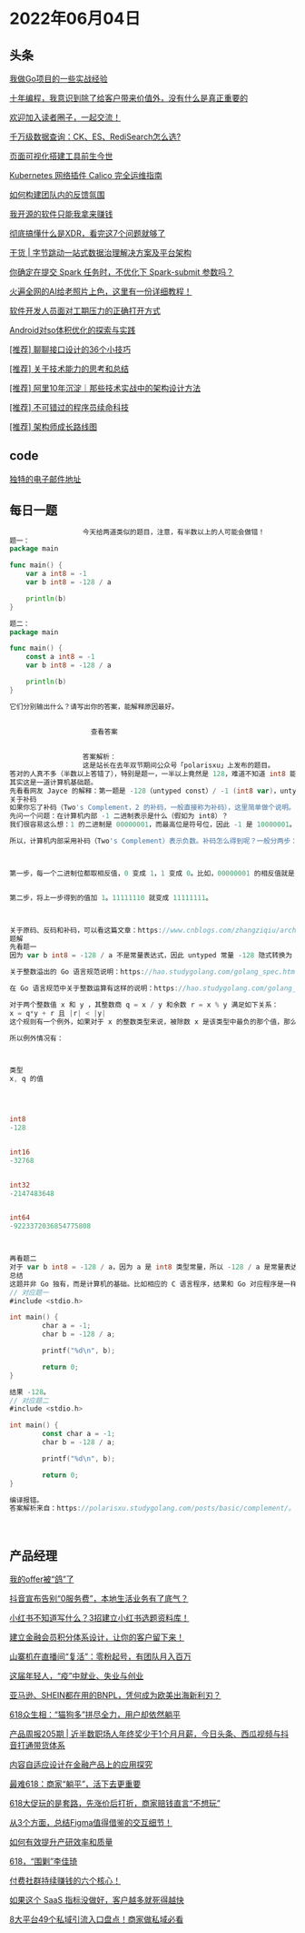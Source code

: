 # 2022年06月04日
## 头条

[我做Go项目的一些实战经验](https://toutiao.io/k/n4zn8vb)

[十年编程，我意识到除了给客户带来价值外，没有什么是真正重要的](https://toutiao.io/k/57ytcg4)

[欢迎加入读者圈子，一起交流！](https://toutiao.io/k/mtrqmru)

[千万级数据查询：CK、ES、RediSearch怎么选?](https://toutiao.io/k/dgpcl68)

[页面可视化搭建工具前生今世](https://toutiao.io/k/8arwx3r)

[Kubernetes 网络插件 Calico 完全运维指南](https://toutiao.io/k/a12kiei)

[如何构建团队内的反馈氛围](https://toutiao.io/k/541k3jq)

[我开源的软件只能我拿来赚钱](https://toutiao.io/k/k1lt4jo)

[彻底搞懂什么是XDR，看完这7个问题就够了](https://toutiao.io/k/rs1d7qa)

[干货 | 字节跳动一站式数据治理解决方案及平台架构](https://toutiao.io/k/6w4qf2c)

[你确定在提交 Spark 任务时，不优化下 Spark-submit 参数吗？](https://toutiao.io/k/e0xesia)

[火遍全网的AI给老照片上色，这里有一份详细教程！](https://toutiao.io/k/tzvpcau)

[软件开发人员面对工期压力的正确打开方式](https://toutiao.io/k/s06707n)

[Android对so体积优化的探索与实践](https://toutiao.io/k/uvg3f8m)

[[推荐] 聊聊接口设计的36个小技巧](https://toutiao.io/k/yqm776v)

[[推荐] 关于技术能力的思考和总结](https://toutiao.io/k/jo2jtja)

[[推荐] 阿里10年沉淀｜那些技术实战中的架构设计方法](https://toutiao.io/k/e9vlh55)

[[推荐] 不可错过的程序员续命科技](https://toutiao.io/k/wooq1pu)

[[推荐] 架构师成长路线图](https://toutiao.io/k/27b6p2e)



## code

[独特的电子邮件地址](https://leetcode.cn/problems/unique-email-addresses)



## 每日一题

```go
                  今天给两道类似的题目，注意，有半数以上的人可能会做错！
题一：
package main

func main() {
    var a int8 = -1
    var b int8 = -128 / a

    println(b)
}

题二：
package main

func main() {
    const a int8 = -1
    var b int8 = -128 / a

    println(b)
}

它们分别输出什么？请写出你的答案，能解释原因最好。

                  
                    查看答案
                  
                
                  答案解析：
                  这是站长在去年双节期间公众号「polarisxu」上发布的题目。
答对的人真不多（半数以上答错了），特别是题一，一半以上竟然是 128，难道不知道 int8 能表示的范围吗？[-128, 127]。不过为什么答案是：题一 -128，题二编译错误？
其实这是一道计算机基础题。
先看看网友 Jayce 的解释：第一题是 -128（untyped const）/ -1 (int8 var)，untyped 隐式转换为 int8，刚好在范围内，结果是 128 ，溢出 int8 的范围。因为结果不是常量，允许溢出，最高位为符号位，变成了补码，刚好又是 -128。 第二题 -128 和 -1 都是 const，直接在编译时求值，untyped 的 -128 隐式转 int8，结果为 128，仍然是一个 const。const 转换时不允许溢出，编译错误。 其实差别就是表达式的值，题一不是常量题二是，常量类型转换不允许溢出后 truncate。
关于补码
如果你忘了补码（Two's Complement，2 的补码，一般直接称为补码），这里简单做个说明。
先问一个问题：在计算机内部 -1 二进制表示是什么（假如为 int8）？
我们很容易这么想：1 的二进制是 00000001，而最高位是符号位，因此 -1 是 10000001。因为 1 + (-1) = 0，但 00000001 + 10000001 = 10000010，很显然，这个结果不是 0。这是原码表示。

所以，计算机内部采用补码（Two's Complement）表示负数。补码怎么得到呢？一般分两步：



第一步，每一个二进制位都取相反值，0 变成 1，1 变成 0。比如，00000001 的相反值就是 11111110。


第二步，将上一步得到的值加 1。11111110 就变成 11111111。



关于原码、反码和补码，可以看这篇文章：https://www.cnblogs.com/zhangziqiu/archive/2011/03/30/ComputerCode.html，很详细。
题解
先看题一
因为 var b int8 = -128 / a 不是常量表达式，因此 untyped 常量 -128 隐式转换为 int8 类型（即和 a 的类型一致），所以 -128 / a 的结果是 int8 类型，值是 128，超出了 int8 的范围。因为结果不是常量，允许溢出，128 的二进制表示是 10000000，正好是 -128 的补码。所以，第一题的结果是 -128。

关于整数溢出的 Go 语言规范说明：https://hao.studygolang.com/golang_spec.html#id158。

在 Go 语言规范中关于整数运算有这样的说明：https://hao.studygolang.com/golang_spec.html#id327

对于两个整数值 x 和 y ，其整数商 q = x / y 和余数 r = x % y 满足如下关系：
x = q*y + r 且 |r| < |y|
这个规则有一个例外，如果对于 x 的整数类型来说，被除数 x 是该类型中最负的那个值，那么，因为 补码 的 整数溢出 ，商 q = x / -1 等于 x （并且 r = 0 ）。

所以例外情况有：



类型
x, q 的值




int8
-128


int16
-32768


int32
-2147483648


int64
-9223372036854775808



再看题二
对于 var b int8 = -128 / a，因为 a 是 int8 类型常量，所以 -128 / a 是常量表达式，在编译器计算，结果必然也是常量。因为 a 的类型是 int8，因此 -128 也会隐式转为 int8 类型，128 这个结果超过了 int8 的范围，但常量不允许溢出，因此编译报错。
总结
这题并非 Go 独有，而是计算机的基础。比如相应的 C 语言程序，结果和 Go 对应程序是一样的。
// 对应题一
#include <stdio.h>

int main() {
        char a = -1;
        char b = -128 / a;

        printf("%d\n", b);

        return 0;
}

结果 -128。
// 对应题二
#include <stdio.h>

int main() {
        const char a = -1;
        char b = -128 / a;

        printf("%d\n", b);

        return 0;
}

编译报错。
答案解析来自：https://polarisxu.studygolang.com/posts/basic/complement/。

                
```


## 产品经理

[我的offer被“鸽”了](http://www.woshipm.com/zhichang/5470764.html)

[抖音宣布告别“0服务费”，本地生活业务有了底气？](http://www.woshipm.com/it/5470786.html)

[小红书不知道写什么？3招建立小红书选题资料库！](http://www.woshipm.com/marketing/5470183.html)

[建立金融会员积分体系设计，让你的客户留下来！](http://www.woshipm.com/pd/5470034.html)

[山寨机在直播间“复活”：零粉起号，有团队月入百万](http://www.woshipm.com/operate/5469879.html)

[这届年轻人，“疫”中就业、失业与创业](http://www.woshipm.com/it/5469494.html)

[​亚马逊、SHEIN都在用的BNPL，凭何成为欧美出海新利刃？](http://www.woshipm.com/marketing/5469750.html)

[618众生相：“猫狗多”拼尽全力，用户却依然躺平](http://www.woshipm.com/it/5469067.html)

[产品周报205期 | 近半数职场人年终奖少于1个月月薪，今日头条、西瓜视频与抖音打通带货体系](http://www.woshipm.com/it/5469823.html)

[内容自适应设计在金融产品上的应用探究](http://www.woshipm.com/pd/5469925.html)

[最难618：商家“躺平”，活下去更重要](http://www.woshipm.com/it/5470253.html)

[618大促玩的是套路，先涨价后打折，商家赔钱直言“不想玩”](http://www.woshipm.com/it/5469950.html)

[从3个方面，总结Figma值得借鉴的交互细节！](http://www.woshipm.com/evaluating/5470098.html)

[如何有效提升产研效率和质量](http://www.woshipm.com/pd/5469983.html)

[618，“围剿”李佳琦](http://www.woshipm.com/marketing/5469913.html)

[付费社群持续赚钱的六个核心！](http://www.woshipm.com/operate/5469828.html)

[如果这个 SaaS 指标没做好，客户越多就死得越快](http://www.woshipm.com/user-research/5469095.html)

[8大平台49个私域引流入口盘点！商家做私域必看](http://www.woshipm.com/operate/5468827.html)


